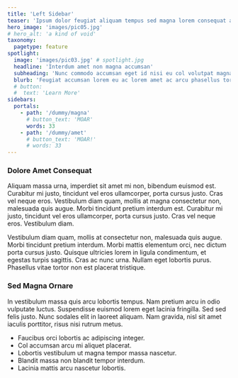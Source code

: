 ```yaml
---
title: 'Left Sidebar'
teaser: 'Ipsum dolor feugiat aliquam tempus sed magna lorem consequat accumsan'
hero_image: 'images/pic05.jpg'
# hero_alt: 'a kind of void'
taxonomy:
  pagetype: feature
spotlight:
  image: 'images/pic03.jpg' # spotlight.jpg
  headline: 'Interdum amet non magna accumsan'
  subheading: 'Nunc commodo accumsan eget id nisi eu col volutpat magna'
  blurb: 'Feugiat accumsan lorem eu ac lorem amet ac arcu phasellus tortor enim mi mi nisi praesent adipiscing. Integer mi sed nascetur cep aliquet augue varius tempus lobortis porttitor lorem et accumsan consequat adipiscing lorem.'
  # button:
  #  text: 'Learn More'
sidebars:
  portals:
    - path: '/dummy/magna'
      # button_text: 'MOAR'
      words: 33
    - path: '/dummy/amet'
      # button_text: 'MOAR!'
      # words: 33
---
```


### Dolore Amet Consequat

Aliquam massa urna, imperdiet sit amet mi non, bibendum euismod est. Curabitur mi justo, tincidunt vel eros ullamcorper, porta cursus justo. Cras vel neque eros. Vestibulum diam quam, mollis at magna consectetur non, malesuada quis augue. Morbi tincidunt pretium interdum est. Curabitur mi justo, tincidunt vel eros ullamcorper, porta cursus justo. Cras vel neque eros. Vestibulum diam.

Vestibulum diam quam, mollis at consectetur non, malesuada quis augue. Morbi tincidunt pretium interdum. Morbi mattis elementum orci, nec dictum porta cursus justo. Quisque ultricies lorem in ligula condimentum, et egestas turpis sagittis. Cras ac nunc urna. Nullam eget lobortis purus. Phasellus vitae tortor non est placerat tristique.

### Sed Magna Ornare

In vestibulum massa quis arcu lobortis tempus. Nam pretium arcu in odio vulputate luctus. Suspendisse euismod lorem eget lacinia fringilla. Sed sed felis justo. Nunc sodales elit in laoreet aliquam. Nam gravida, nisl sit amet iaculis porttitor, risus nisi rutrum metus.

* Faucibus orci lobortis ac adipiscing integer.
* Col accumsan arcu mi aliquet placerat.
* Lobortis vestibulum ut magna tempor massa nascetur.
* Blandit massa non blandit tempor interdum.
* Lacinia mattis arcu nascetur lobortis.
